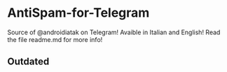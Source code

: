 # AntiSpam-for-Telegram
Source of @androidiatak on Telegram! Avaible in Italian and English! Read the file readme.md for more info!

## Outdated
